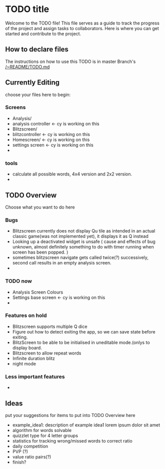 # TODO title
Welcome to the TODO file! This file serves as a guide to track the progress of the project and assign tasks to collaborators.
Here is where you can get started and contribute to the project.

## How to declare files
The instructions on how to use this TODO is in master Branch's [/~README/TODO.md](https://github.com/brofegroy/WordBlitz/blob/master/~README/TODO.md)

## Currently Editing
choose your files here to begin:
### Screens
- Analysis/
- analysis controller <- cy is working on this
- Blitzscreen/
- blitzcontroller <- cy is working on this
- Homescreen/ <- cy is working on this
- settings screen <- cy is working on this
- 
### tools
- calculate all possible words, 4x4 version and 2x2 version.
- 



## TODO Overview
Choose what you want to do here

### Bugs
- Blitzscreen currently does not display Qu tile as intended in an actual classic game(was not implemented yet), it displays it as Q instead
- Looking up a deactivated widget is unsafe ( cause and effects of bug unknown, almost definitely something to do with timer running when screen has been popped. )
- sometimes blitzscreen navigate gets called twice(?) successively, second call results in an empty analysis screen.
- 

### TODO now
- Analysis Screen Colours
- Settings base screen <- cy is working on this
- 

### Features on hold 
- Blitzscreen supports multiple Q dice
- Figure out how to detect exiting the app, so we can save state before exiting.
- BlitzScreen to be able to be initialised in uneditable mode.(onlys to display board.
- Blitzscreen to allow repeat words
- Infinite duration blitz
- night mode

### Less important features
- 



## Ideas
put your suggestions for items to put into TODO Overview here

- example_idea1: description of example idea1 lorem ipsum dolor sit amet
- algorithm for words solvable
- quizzlet type for 4 letter groups
- statistics for tracking wrong/missed words to correct ratio
- daily competition
- PVP (?)
- value ratio pairs(?)
- finish?

